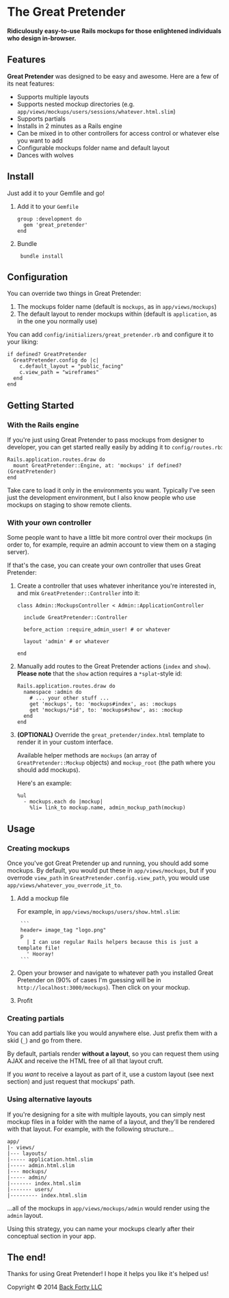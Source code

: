 # The Great Pretender

**Ridiculously easy-to-use Rails mockups for those enlightened individuals who design in-browser.**

## Features

**Great Pretender** was designed to be easy and awesome. Here are a few of its neat features:

- Supports multiple layouts
- Supports nested mockup directories (e.g. `app/views/mockups/users/sessions/whatever.html.slim`)
- Supports partials
- Installs in 2 minutes as a Rails engine
- Can be mixed in to other controllers for access control or whatever else you want to add
- Configurable mockups folder name and default layout
- Dances with wolves

## Install

Just add it to your Gemfile and go!

1. Add it to your `Gemfile`

	```
	group :development do
	  gem 'great_pretender'
	end
	```

2. Bundle

		bundle install

## Configuration

You can override two things in Great Pretender:

1. The mockups folder name (default is `mockups`, as in `app/views/mockups`)
2. The default layout to render mockups within (default is `application`, as in the one you normally use)

You can add `config/initializers/great_pretender.rb` and configure it to your liking:

```
if defined? GreatPretender
  GreatPretender.config do |c|
    c.default_layout = "public_facing"
    c.view_path = "wireframes"
  end
end
```

## Getting Started

### With the Rails engine

If you're just using Great Pretender to pass mockups from designer to developer, you can get started really easily by adding it to  `config/routes.rb`:

```
Rails.application.routes.draw do
  mount GreatPretender::Engine, at: 'mockups' if defined?(GreatPretender)
end
```

Take care to load it only in the environments you want. Typically I've seen just the development environment, but I also know people who use mockups on staging to show remote clients.

### With your own controller

Some people want to have a little bit more control over their mockups (in order to, for example, require an admin account to view them on a staging server).

If that's the case, you can create your own controller that uses Great Pretender:

1. Create a controller that uses whatever inheritance you're interested in, and mix `GreatPretender::Controller` into it:

	```
	class Admin::MockupsController < Admin::ApplicationController

	  include GreatPretender::Controller

	  before_action :require_admin_user! # or whatever

	  layout 'admin' # or whatever

	end
	```

2. Manually add routes to the Great Pretender actions (`index` and `show`). **Please note** that the `show` action requires a `*splat`-style id:

	```
	Rails.application.routes.draw do
	  namespace :admin do
	    # ... your other stuff ...
	    get 'mockups', to: 'mockups#index', as: :mockups
	    get 'mockups/*id', to: 'mockups#show', as: :mockup
	  end
	end
	```

3. **(OPTIONAL)** Override the `great_pretender/index.html` template to render it in your custom interface.

	Available helper methods are `mockups` (an array of `GreatPretender::Mockup` objects) and `mockup_root` (the path where you should add mockups).

	Here's an example:

	```
	%ul
	  - mockups.each do |mockup|
	    %li= link_to mockup.name, admin_mockup_path(mockup)
	```

## Usage

### Creating mockups

Once you've got Great Pretender up and running, you should add some mockups. By default, you would put these in `app/views/mockups`, but if you overrode `view_path` in `GreatPretender.config.view_path`, you would use `app/views/whatever_you_overrode_it_to`.

1. Add a mockup file

	For example, in `app/views/mockups/users/show.html.slim`:

		```
		header= image_tag "logo.png"
		p
		  | I can use regular Rails helpers because this is just a template file!
		  ' Hooray!
		```

2. Open your browser and navigate to whatever path you installed Great Pretender on (90% of cases I'm guessing will be in `http://localhost:3000/mockups`). Then click on your mockup.

3. Profit

### Creating partials

You can add partials like you would anywhere else. Just prefix them with a skid (`_`) and go from there.

By default, partials render **without a layout**, so you can request them using AJAX and receive the HTML free of all that layout cruft.

If you *want* to receive a layout as part of it, use a custom layout (see next section) and just request that mockups' path.

### Using alternative layouts

If you're designing for a site with multiple layouts, you can simply nest mockup files in a folder with the name of a layout, and they'll be rendered with that layout. For example, with the following structure...

```
app/
|- views/
|--- layouts/
|----- application.html.slim
|----- admin.html.slim
|--- mockups/
|----- admin/
|------- index.html.slim
|------- users/
|--------- index.html.slim
```

...all of the mockups in `app/views/mockups/admin` would render using the `admin` layout.

Using this strategy, you can name your mockups clearly after their conceptual section in your app.

## The end!

Thanks for using Great Pretender! I hope it helps you like it's helped us!

Copyright &copy; 2014 [Back Forty LLC](http://www.inthebackforty.com/)
